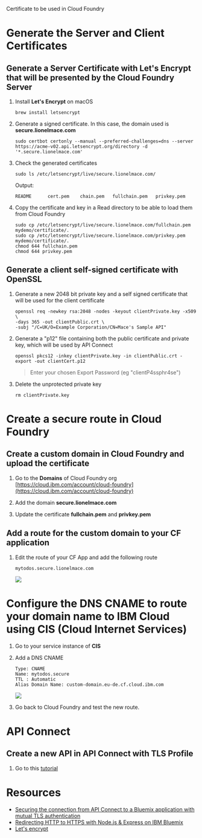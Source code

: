 Certificate to be used in Cloud Foundry

# Generate the Server and Client Certificates

## Generate a **Server Certificate** with **Let's Encrypt** that will be presented by the Cloud Foundry Server


1. Install **Let's Encrypt** on macOS
    ```
    brew install letsencrypt
    ```

1. Generate a signed certificate. In this case, the domain used is **secure.lionelmace.com**
    ```
    sudo certbot certonly --manual --preferred-challenges=dns --server https://acme-v02.api.letsencrypt.org/directory -d '*.secure.lionelmace.com'
    ```

1. Check the generated certificates
    ```
    sudo ls /etc/letsencrypt/live/secure.lionelmace.com/
    ```
    Output:
    ```
    README		cert.pem	chain.pem	fullchain.pem	privkey.pem
    ```

1. Copy the certificate and key in a Read directory to be able to load them from Cloud Foundry
    ```
    sudo cp /etc/letsencrypt/live/secure.lionelmace.com/fullchain.pem mydemo/certificate/.
    sudo cp /etc/letsencrypt/live/secure.lionelmace.com/privkey.pem mydemo/certificate/.
    chmod 644 fullchain.pem
    chmod 644 privkey.pem
    ```

## Generate a client self-signed certificate with OpenSSL

1. Generate a new 2048 bit private key and a self signed certificate that will be used for the client certificate
    ```
    openssl req -newkey rsa:2048 -nodes -keyout clientPrivate.key -x509 \
   -days 365 -out clientPublic.crt \
   -subj "/C=UK/O=Example Corporation/CN=Mace's Sample API"
   ```

1. Generate a "p12" file containing both the public certificate and private key, which will be used by API Connect
    ```
    openssl pkcs12 -inkey clientPrivate.key -in clientPublic.crt -export -out clientCert.p12
    ```
    >Enter your chosen Export Password (eg "clientP4ssphr4se")

1. Delete the unprotected private key
    ```
    rm clientPrivate.key
    ```

# Create a secure route in **Cloud Foundry**

## Create a custom domain in Cloud Foundry and upload the certificate

1. Go to the **Domains** of Cloud Foundry org [https://cloud.ibm.com/account/cloud-foundry](https://cloud.ibm.com/account/cloud-foundry)

1. Add the domain **secure.lionelmace.com**

1. Update the certificate **fullchain.pem** and **privkey.pem**

## Add a route for the custom domain to your CF application

1. Edit the route of your CF App and add the following route
    ```
    mytodos.secure.lionelmace.com
    ```
    ![](cf-custom-route.png)


# Configure the DNS CNAME to route your domain name to IBM Cloud using **CIS (Cloud Internet Services)**

1. Go to your service instance of **CIS**

1. Add a DNS CNAME
    ```
    Type: CNAME 
    Name: mytodos.secure
    TTL : Automatic
    Alias Domain Name: custom-domain.eu-de.cf.cloud.ibm.com
    ```

    ![](cis-custom-domain.png)

1. Go back to Cloud Foundry and test the new route.

# API Connect

## Create a new API in API Connect with TLS Profile

1. Go to this [tutorial](https://developer.ibm.com/apiconnect/2016/07/06/securing-apic-bm-app-mutual-tls/#step2a)

# Resources
* [Securing the connection from API Connect to a Bluemix application with mutual TLS authentication](https://developer.ibm.com/apiconnect/2016/07/06/securing-apic-bm-app-mutual-tls/)
* [Redirecting HTTP to HTTPS with Node.js & Express on IBM Bluemix](https://www.tonyerwin.com/2014/09/redirecting-http-to-https-with-nodejs.html)
* [Let's encrypt](https://certbot.eff.org/lets-encrypt/osx-other)